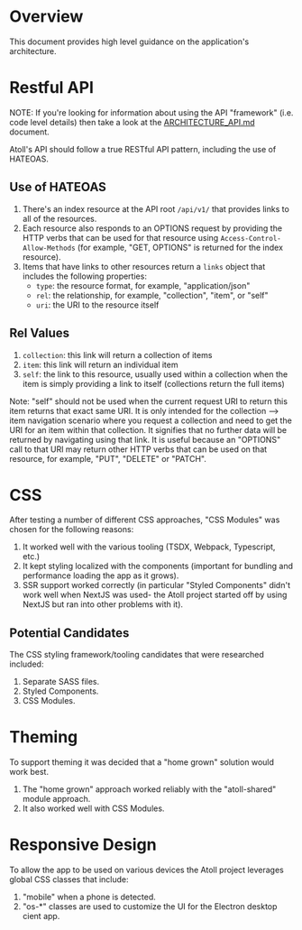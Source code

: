 Overview
========

This document provides high level guidance on the application's architecture.

Restful API
===========

NOTE: If you're looking for information about using the API "framework"
  (i.e. code level details) then take a look at the
  [ARCHITECTURE_API.md](ARCHITECTURE_API.md) document.

Atoll's API should follow a true RESTful API pattern, including the use of HATEOAS.

Use of HATEOAS
--------------

1. There's an index resource at the API root `/api/v1/` that provides links to all
   of the resources.
2. Each resource also responds to an OPTIONS request by providing the HTTP verbs
   that can be used for that resource using `Access-Control-Allow-Methods`
   (for example, "GET, OPTIONS" is returned for the index resource).
3. Items that have links to other resources return a `links` object that includes
   the following properties:
   - `type`: the resource format, for example, "application/json"
   - `rel`: the relationship, for example, "collection", "item", or "self"
   - `uri`: the URI to the resource itself

Rel Values
----------

1. `collection`: this link will return a collection of items
2. `item`: this link will return an individual item
3. `self`: the link to this resource, usually used within a collection when the
   item is simply providing a link to itself (collections return the full items)

Note: "self" should not be used when the current request URI to return this item
  returns that exact same URI.  It is only intended for the collection --> item
  navigation scenario where you request a collection and need to get the URI for
  an item within that collection.  It signifies that no further data will be
  returned by navigating using that link.  It is useful because an "OPTIONS" call
  to that URI may return other HTTP verbs that can be used on that resource,
  for example, "PUT", "DELETE" or "PATCH".

CSS
===

After testing a number of different CSS approaches, "CSS Modules" was chosen for
the following reasons:
1. It worked well with the various tooling (TSDX, Webpack, Typescript, etc.)
2. It kept styling localized with the components (important for bundling and
   performance loading the app as it grows).
3. SSR support worked correctly (in particular "Styled Components" didn't work
   well when NextJS was used- the Atoll project started off by using NextJS but
   ran into other problems with it).

Potential Candidates
--------------------

The CSS styling framework/tooling candidates that were researched included:
1. Separate SASS files.
2. Styled Components.
3. CSS Modules.

Theming
=======

To support theming it was decided that a "home grown" solution would work
best.

1. The "home grown" approach worked reliably with the "atoll-shared" module
   approach.
2. It also worked well with CSS Modules.

Responsive Design
=================

To allow the app to be used on various devices the Atoll project leverages
global CSS classes that include:
1. "mobile" when a phone is detected.
2. "os-*" classes are used to customize the UI for the Electron desktop
   cient app.
